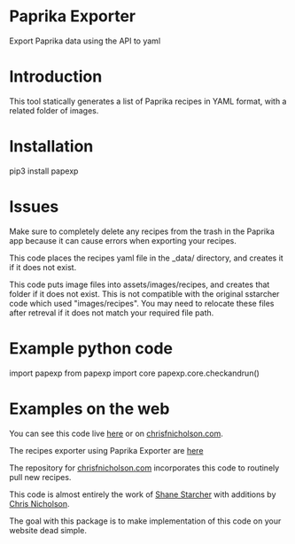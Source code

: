 # Paprika Exporter

Export Paprika data using the API to yaml

# Introduction

This tool statically generates a list of Paprika recipes in YAML format, with a related folder of images.

# Installation

pip3 install papexp

# Issues

Make sure to completely delete any recipes from the trash in the Paprika app because it can cause errors when exporting your recipes.

This code places the recipes yaml file in the _data/ directory, and creates it if it does not exist.

This code puts image files into assets/images/recipes, and creates that folder if it does not exist. This is not compatible with the original sstarcher code which used "images/recipes". You may need to relocate these files after retreval if it does not match your required file path.

# Example python code

import papexp
from papexp import core
papexp.core.checkandrun()

# Examples on the web

You can see this code live [here](https://shanestarcher.com/recipes) or on [chrisfnicholson.com][1].

The recipes exporter using Paprika Exporter are [here](https://github.com/sstarcher/sstarcher.github.io/blob/source/_data/recipes.yaml)

The repository for [chrisfnicholson.com][2] incorporates this code to routinely pull new recipes. 

This code is almost entirely the work of [Shane Starcher][3] with additions by [Chris Nicholson][4].



The goal with this package is to make implementation of this code on your website dead simple.

[1]:	https://chrisfnicholson.com/recipes/
[2]:	http://www.github.com/datapolitical/chrisfnicholson.github.io
[3]:	https://github.com/sstarcher
[4]:	https://github.com/datapolitical
